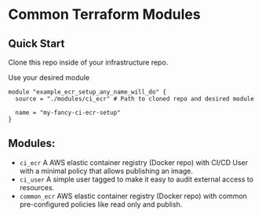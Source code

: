 # Common Terraform Modules

## Quick Start

Clone this repo inside of your infrastructure repo.

Use your desired module

```HCL
module "example_ecr_setup_any_name_will_do" {
  source = "./modules/ci_ecr" # Path to cloned repo and desired module

  name = "my-fancy-ci-ecr-setup"
}
```

## Modules:

- `ci_ecr` A AWS elastic container registry (Docker repo) with CI/CD User with a minimal policy that allows publishing an image.
- `ci_user` A simple user tagged to make it easy to audit external access to resources.
- `common_ecr` AWS elastic container registry (Docker repo) with common pre-configured policies like read only and
  publish.

